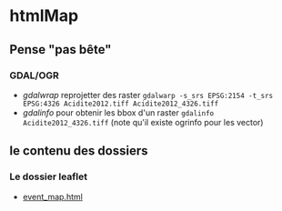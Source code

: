htmlMap
=======

## Pense "pas bête" ##
### GDAL/OGR ####
* _gdalwrap_ reprojetter des raster `gdalwarp -s_srs EPSG:2154 -t_srs EPSG:4326 Acidite2012.tiff Acidite2012_4326.tiff`
* _gdalinfo_ pour obtenir les bbox d'un raster `gdalinfo Acidite2012_4326.tiff` (note qu'il existe ogrinfo pour les vector)

## le contenu des dossiers ##

### Le dossier leaflet ###

* [event_map.html](howTo_leaflet/event_map.html) 

